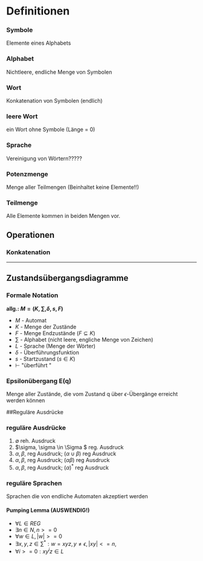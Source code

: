 # Definitionen
### Symbole
Elemente eines Alphabets

### Alphabet
Nichtleere, endliche Menge von Symbolen

### Wort
Konkatenation von Symbolen (endlich)

### leere Wort
ein Wort ohne Symbole (Länge = 0)

### Sprache
Vereinigung von Wörtern?????

### Potenzmenge
Menge aller Teilmengen (Beinhaltet keine Elemente!!)

### Teilmenge
Alle Elemente kommen in beiden Mengen vor.

## Operationen
### Konkatenation

---
## Zustandsübergangsdiagramme
### Formale Notation
**allg.: $M = (K, \sum, \delta, s, F  )$**
* $M$ - Automat
* $K$ - Menge der Zustände
* $F$ - Menge Endzustände ($F \subseteq K$)
* $\sum$ - Alphabet (nicht leere, engliche Menge von Zeichen)
* $L$ - Sprache (Menge der Wörter)
* $\delta$ - Überführungsfunktion
* $s$ - Startzustand ($s \in K$)
* $\vdash$ "überführt "

### Epsilonübergang E(q)
Menge aller Zustände, die vom Zustand q über $\epsilon$-Übergänge erreicht werden können

##Reguläre Ausdrücke

### reguläre Ausdrücke
 1. $\emptyset$ reh. Ausdruck
 2. $\sigma, \sigma \in \Sigma $ reg. Ausdruck
 3. $\alpha, \beta,$ reg Ausdruck; $(\alpha \cup \beta)$ reg Ausdruck
 4. $\alpha, \beta,$ reg Ausdruck; $(\alpha \beta)$ reg Ausdruck
 5. $\alpha, \beta,$ reg Ausdruck; $(\alpha)^*$ reg Ausdruck

### reguläre Sprachen
 Sprachen die von endliche Automaten akzeptiert werden

#### Pumping Lemma (AUSWENDIG!)
 * $\forall L \in REG$
 * $\exists n \in N, n >= 0$
 * $\forall w \in L, |w| >= 0$
 * $\exists x,y,z \in \sum^*: w=xyz, y \neq \epsilon, |xy| <= n$,
 * $\forall i >= 0: xy^iz \in L$
